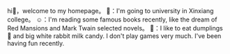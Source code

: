 hi👋，welcome to my homepage。
👀：I'm going to university in Xinxiang college。
☺️：I'm reading some famous books recently, like the dream 
    of Red Mansions and Mark Twain selected novels。
🥰：I like to eat dumplings 🥟 and big white rabbit milk 
    candy. I don't play games very much. I've been having fun recently.

